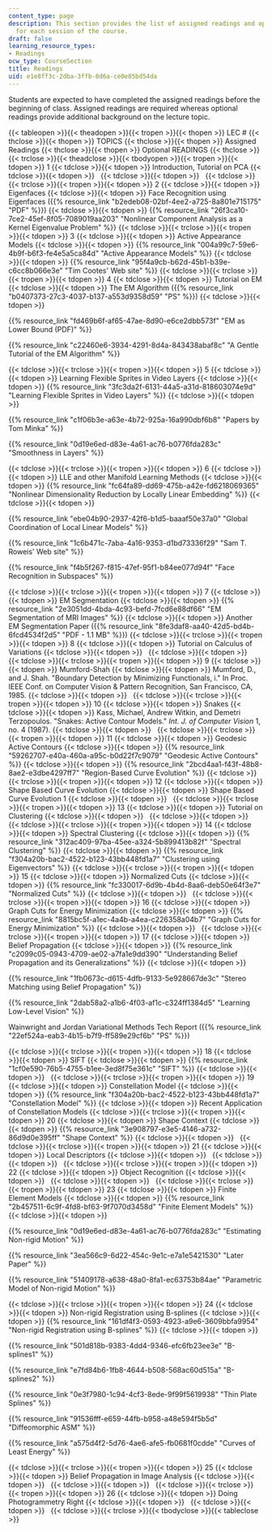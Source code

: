 ```yaml
---
content_type: page
description: This section provides the list of assigned readings and optional readings
  for each session of the course.
draft: false
learning_resource_types:
- Readings
ocw_type: CourseSection
title: Readings
uid: e1e8ff3c-2dba-3ffb-8d6a-ce0e85bd54da
---
```

Students are expected to have completed the assigned readings before the beginning of class. Assigned readings are required whereas optional readings provide additional background on the lecture topic.

{{< tableopen >}}{{< theadopen >}}{{< tropen >}}{{< thopen >}}
LEC #
{{< thclose >}}{{< thopen >}}
TOPICS
{{< thclose >}}{{< thopen >}}
Assigned Readings
{{< thclose >}}{{< thopen >}}
Optional READINGS
{{< thclose >}}{{< trclose >}}{{< theadclose >}}{{< tbodyopen >}}{{< tropen >}}{{< tdopen >}}
1
{{< tdclose >}}{{< tdopen >}}
Introduction, Tutorial on PCA
{{< tdclose >}}{{< tdopen >}}
 
{{< tdclose >}}{{< tdopen >}}
 
{{< tdclose >}}{{< trclose >}}{{< tropen >}}{{< tdopen >}}
2
{{< tdclose >}}{{< tdopen >}}
Eigenfaces
{{< tdclose >}}{{< tdopen >}}
Face Recognition using Eigenfaces ({{% resource_link "b2edeb08-02bf-4ee2-a725-8a801e715175" "PDF" %}})
{{< tdclose >}}{{< tdopen >}}
{{% resource_link "26f3ca10-7ce2-45ef-8f05-7089019aa203" "Nonlinear Component Analysis as a Kernel Eigenvalue Problem" %}}
{{< tdclose >}}{{< trclose >}}{{< tropen >}}{{< tdopen >}}
3
{{< tdclose >}}{{< tdopen >}}
Active Appearance Models
{{< tdclose >}}{{< tdopen >}}
{{% resource_link "004a99c7-59e6-4b9f-b6f3-fe4e5a5ca84d" "Active Appearance Models" %}}
{{< tdclose >}}{{< tdopen >}}
{{% resource_link "95f4a9cb-b62d-45b1-b39e-c6cc8b066e3e" "Tim Cootes' Web site" %}}
{{< tdclose >}}{{< trclose >}}{{< tropen >}}{{< tdopen >}}
4
{{< tdclose >}}{{< tdopen >}}
Tutorial on EM
{{< tdclose >}}{{< tdopen >}}
The EM Algorithm ({{% resource_link "b0407373-27c3-4037-b137-a553d9358d59" "PS" %}})
{{< tdclose >}}{{< tdopen >}}

{{% resource_link "fd469b6f-af65-47ae-8d90-e6ce2dbb573f" "EM as Lower Bound (PDF)" %}}

{{% resource_link "c22460e6-3934-4291-8d4a-843438abaf8c" "A Gentle Tutorial of the EM Algorithm" %}}

{{< tdclose >}}{{< trclose >}}{{< tropen >}}{{< tdopen >}}
5
{{< tdclose >}}{{< tdopen >}}
Learning Flexible Sprites in Video Layers
{{< tdclose >}}{{< tdopen >}}
{{% resource_link "3fc3da2f-6131-44a5-a31d-818603074e9d" "Learning Flexible Sprites in Video Layers" %}}
{{< tdclose >}}{{< tdopen >}}

{{% resource_link "c1f06b3e-a63e-4b72-925a-16a990dbf6b8" "Papers by Tom Minka" %}}

{{% resource_link "0d19e6ed-d83e-4a61-ac76-b0776fda283c" "Smoothness in Layers" %}}

{{< tdclose >}}{{< trclose >}}{{< tropen >}}{{< tdopen >}}
6
{{< tdclose >}}{{< tdopen >}}
LLE and other Manifold Learning Methods
{{< tdclose >}}{{< tdopen >}}
{{% resource_link "fc64fa89-dd69-475b-a42e-fd6218069365" "Nonlinear Dimensionality Reduction by Locally Linear Embedding" %}}
{{< tdclose >}}{{< tdopen >}}

{{% resource_link "ebe04b90-2937-42f6-b1d5-baaaf50e37a0" "Global Coordination of Local Linear Models" %}}

{{% resource_link "1c6b471c-7aba-4a16-9353-d1bd73336f29" "Sam T. Roweis' Web site" %}}

{{% resource_link "f4b5f267-f815-47ef-95f1-b84ee077d94f" "Face Recognition in Subspaces" %}}

{{< tdclose >}}{{< trclose >}}{{< tropen >}}{{< tdopen >}}
7
{{< tdclose >}}{{< tdopen >}}
EM Segmentation
{{< tdclose >}}{{< tdopen >}}
{{% resource_link "2e3051dd-4bda-4c93-befd-7fcd6e88df66" "EM Segmentation of MRI Images" %}}
{{< tdclose >}}{{< tdopen >}}
Another EM Segmentation Paper ({{% resource_link "8fe3daf8-aa40-42d5-bd4b-6fcd4534f2d5" "PDF - 1.1 MB" %}})
{{< tdclose >}}{{< trclose >}}{{< tropen >}}{{< tdopen >}}
8
{{< tdclose >}}{{< tdopen >}}
Tutorial on Calculus of Variations
{{< tdclose >}}{{< tdopen >}}
 
{{< tdclose >}}{{< tdopen >}}
 
{{< tdclose >}}{{< trclose >}}{{< tropen >}}{{< tdopen >}}
9
{{< tdclose >}}{{< tdopen >}}
Mumford-Shah
{{< tdclose >}}{{< tdopen >}}
Mumford, D., and J. Shah. "Boundary Detection by Minimizing Functionals, i." In Proc. IEEE Conf. on Computer Vision & Pattern Recognition, San Francisco, CA, 1985.
{{< tdclose >}}{{< tdopen >}}
 
{{< tdclose >}}{{< trclose >}}{{< tropen >}}{{< tdopen >}}
10
{{< tdclose >}}{{< tdopen >}}
Snakes
{{< tdclose >}}{{< tdopen >}}
Kass, Michael, Andrew Witkin, and Demetri Terzopoulos. "Snakes: Active Contour Models." *Int. J. of Computer Vision* 1, no. 4 (1987).
{{< tdclose >}}{{< tdopen >}}
 
{{< tdclose >}}{{< trclose >}}{{< tropen >}}{{< tdopen >}}
11
{{< tdclose >}}{{< tdopen >}}
Geodesic Active Contours
{{< tdclose >}}{{< tdopen >}}
{{% resource_link "59262707-e40a-460a-a95c-b0d22f7c9079" "Geodesic Active Contours" %}}
{{< tdclose >}}{{< tdopen >}}
{{% resource_link "2bcd4aa1-f43f-48b8-8ae2-e3dbe4297ff7" "Region-Based Curve Evolution" %}}
{{< tdclose >}}{{< trclose >}}{{< tropen >}}{{< tdopen >}}
12
{{< tdclose >}}{{< tdopen >}}
Shape Based Curve Evolution
{{< tdclose >}}{{< tdopen >}}
Shape Based Curve Evolution 1
{{< tdclose >}}{{< tdopen >}}
 
{{< tdclose >}}{{< trclose >}}{{< tropen >}}{{< tdopen >}}
13
{{< tdclose >}}{{< tdopen >}}
Tutorial on Clustering
{{< tdclose >}}{{< tdopen >}}
 
{{< tdclose >}}{{< tdopen >}}
 
{{< tdclose >}}{{< trclose >}}{{< tropen >}}{{< tdopen >}}
14
{{< tdclose >}}{{< tdopen >}}
Spectral Clustering
{{< tdclose >}}{{< tdopen >}}
{{% resource_link "312ac409-97ba-45ee-a324-5b899413b82f" "Spectral Clustering" %}}
{{< tdclose >}}{{< tdopen >}}
{{% resource_link "f304a20b-bac2-4522-b123-43bb448fd1a7" "Clustering using Eigenvectors" %}}
{{< tdclose >}}{{< trclose >}}{{< tropen >}}{{< tdopen >}}
15
{{< tdclose >}}{{< tdopen >}}
Normalized Cuts
{{< tdclose >}}{{< tdopen >}}
{{% resource_link "fc330017-6d9b-4b4d-8aa6-deb50e64f3e7" "Normalized Cuts" %}}
{{< tdclose >}}{{< tdopen >}}
 
{{< tdclose >}}{{< trclose >}}{{< tropen >}}{{< tdopen >}}
16
{{< tdclose >}}{{< tdopen >}}
Graph Cuts for Energy Minimization
{{< tdclose >}}{{< tdopen >}}
{{% resource_link "8815bc5f-a1ec-4a4b-a4ea-c226358a04b7" "Graph Cuts for Energy Minimization" %}}
{{< tdclose >}}{{< tdopen >}}
 
{{< tdclose >}}{{< trclose >}}{{< tropen >}}{{< tdopen >}}
17
{{< tdclose >}}{{< tdopen >}}
Belief Propagation
{{< tdclose >}}{{< tdopen >}}
{{% resource_link "c2099c05-0943-4709-ae02-a7fa1e9dd390" "Understanding Belief Propagation and its Generalizations" %}}
{{< tdclose >}}{{< tdopen >}}

{{% resource_link "1fb0673c-d615-4dfb-9133-5e928667de3c" "Stereo Matching using Belief Propagation" %}}

{{% resource_link "2dab58a2-a1b6-4f03-af1c-c324ff1384d5" "Learning Low-Level Vision" %}}

Wainwright and Jordan Variational Methods Tech Report ({{% resource_link "22ef524a-eab3-4b15-b7f9-ff589e29cf6b" "PS" %}})

{{< tdclose >}}{{< trclose >}}{{< tropen >}}{{< tdopen >}}
18
{{< tdclose >}}{{< tdopen >}}
SIFT
{{< tdclose >}}{{< tdopen >}}
{{% resource_link "1cf0e590-76b5-4755-b1ee-3ed8f75e361c" "SIFT" %}}
{{< tdclose >}}{{< tdopen >}}
 
{{< tdclose >}}{{< trclose >}}{{< tropen >}}{{< tdopen >}}
19
{{< tdclose >}}{{< tdopen >}}
Constellation Model
{{< tdclose >}}{{< tdopen >}}
{{% resource_link "f304a20b-bac2-4522-b123-43bb448fd1a7" "Constellation Model" %}}
{{< tdclose >}}{{< tdopen >}}
Recent Application of Constellation Models
{{< tdclose >}}{{< trclose >}}{{< tropen >}}{{< tdopen >}}
20
{{< tdclose >}}{{< tdopen >}}
Shape Context
{{< tdclose >}}{{< tdopen >}}
{{% resource_link "3e908797-e3e5-4146-a732-86d9d0e395ff" "Shape Context" %}}
{{< tdclose >}}{{< tdopen >}}
 
{{< tdclose >}}{{< trclose >}}{{< tropen >}}{{< tdopen >}}
21
{{< tdclose >}}{{< tdopen >}}
Local Descriptors
{{< tdclose >}}{{< tdopen >}}
 
{{< tdclose >}}{{< tdopen >}}
 
{{< tdclose >}}{{< trclose >}}{{< tropen >}}{{< tdopen >}}
22
{{< tdclose >}}{{< tdopen >}}
Object Recognition
{{< tdclose >}}{{< tdopen >}}
 
{{< tdclose >}}{{< tdopen >}}
 
{{< tdclose >}}{{< trclose >}}{{< tropen >}}{{< tdopen >}}
23
{{< tdclose >}}{{< tdopen >}}
Finite Element Models
{{< tdclose >}}{{< tdopen >}}
{{% resource_link "2b457511-6c9f-4fd8-bf63-9f7070d3458d" "Finite Element Models" %}}
{{< tdclose >}}{{< tdopen >}}

{{% resource_link "0d19e6ed-d83e-4a61-ac76-b0776fda283c" "Estimating Non-rigid Motion" %}}

{{% resource_link "3ea566c9-6d22-454c-9e1c-e7a1e5421530" "Later Paper" %}}

{{% resource_link "51409178-a638-48a0-8fa1-ec63753b84ae" "Parametric Model of Non-rigid Motion" %}}

{{< tdclose >}}{{< trclose >}}{{< tropen >}}{{< tdopen >}}
24
{{< tdclose >}}{{< tdopen >}}
Non-rigid Registration using B-splines
{{< tdclose >}}{{< tdopen >}}
{{% resource_link "161df4f3-0593-4923-a9e6-3609bbfa9954" "Non-rigid Registration using B-splines" %}}
{{< tdclose >}}{{< tdopen >}}

{{% resource_link "501d818b-9383-4dd4-9346-efc6fb23ee3e" "B-splines1" %}}

{{% resource_link "e7fd84b6-1fb8-4644-b508-568ac60d515a" "B-splines2" %}}

{{% resource_link "0e3f7980-1c94-4cf3-8ede-9f99f5619938" "Thin Plate Splines" %}}

{{% resource_link "91536fff-e659-44fb-b958-a48e594f5b5d" "Diffeomorphic ASM" %}}

{{% resource_link "a575d4f2-5d76-4ae6-afe5-fb0681f0cdde" "Curves of Least Energy" %}}

{{< tdclose >}}{{< trclose >}}{{< tropen >}}{{< tdopen >}}
25
{{< tdclose >}}{{< tdopen >}}
Belief Propagation in Image Analysis
{{< tdclose >}}{{< tdopen >}}
 
{{< tdclose >}}{{< tdopen >}}
 
{{< tdclose >}}{{< trclose >}}{{< tropen >}}{{< tdopen >}}
26
{{< tdclose >}}{{< tdopen >}}
Doing Photogrammetry Right
{{< tdclose >}}{{< tdopen >}}
 
{{< tdclose >}}{{< tdopen >}}
 
{{< tdclose >}}{{< trclose >}}{{< tbodyclose >}}{{< tableclose >}}
